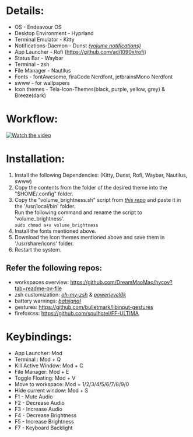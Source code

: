 # Details:
* OS - Endeavour OS
* Desktop Environment - Hyprland
* Terminal Emulator - Kitty
* Notifications-Daemon - Dunst *[(volume notifications)](https://gitlab.com/Nmoleo/i3-volume-brightness-indicator/-/tree/main?ref_type=heads)*
* App Launcher - Rofi (https://github.com/adi1090x/rofi)
* Status Bar - Waybar
* Terminal - zsh
* File Manager - Nautilus
* Fonts - fontAwesome, firaCode Nerdfont, jetbrainsMono Nerdfont
* swww - for wallpapers
* Icon themes - Tela-Icon-Themes(black, purple, yellow, grey)  &  Breeze(dark)

# Workflow:
[![Watch the video](https://github.com/Manas2325/Hyprland/assets/64134100/01e8d99c-3bab-4dba-b2fd-a5b683112abc)](https://www.youtube.com/watch?v=vyXKXtFVs50)


# Installation: 
1. Install the following Dependencies:
    (Kitty, Dunst, Rofi, Waybar, Nautilus, swww)
2. Copy the contents from the folder of the desired theme into the "$HOME/.config" folder.
3. Copy the "volume_brightness.sh" script from *[this repo](https://gitlab.com/Nmoleo/i3-volume-brightness-indicator/-/tree/main?ref_type=heads)* and paste it in the '/usr/local/bin' folder.\
    Run the following command and rename the script to 'volume_brightness'.\
    ``` sudo chmod a+x volume_brightness ```
4. Install the fonts mentioned above.
5. Download the Icon themes mentioned above and save them in '/usr/share/icons' folder.
6. Restart the system.

## Refer the following repos:
* workspaces overview: https://github.com/DreamMaoMao/hycov?tab=readme-ov-file 
* zsh customization: *[oh-my-zsh](https://github.com/ohmyzsh/ohmyzsh)* & *[powerlevel0k](https://github.com/romkatv/powerlevel10k)*
* battery warnings: *[batsignal](https://github.com/electrickite/batsignal)*
* gestures: https://github.com/bulletmark/libinput-gestures
* firefoxcss: https://github.com/soulhotel/FF-ULTIMA


# Keybindings: 

* App Launcher: Mod
* Terminal : Mod + Q
* Kill Active Window: Mod + C
* File Manager: Mod + E
* Toggle Floating: Mod + V
* Move to workspace: Mod + 1/2/3/4/5/6/7/8/9/0
* Hide current window: Mod + S
* F1 - Mute Audio
* F2 - Decrease Audio
* F3 - Increase Audio
* F4 - Decrease Brightness
* F5 - Increase Brightness
* F7 - Keyboard Backlight
